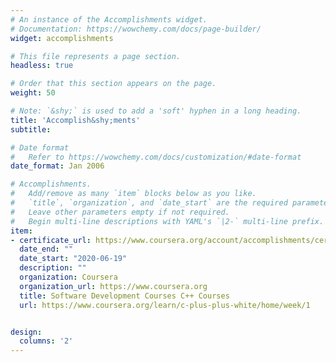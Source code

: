 ```yaml
---
# An instance of the Accomplishments widget.
# Documentation: https://wowchemy.com/docs/page-builder/
widget: accomplishments

# This file represents a page section.
headless: true

# Order that this section appears on the page.
weight: 50

# Note: `&shy;` is used to add a 'soft' hyphen in a long heading.
title: 'Accomplish&shy;ments'
subtitle:

# Date format
#   Refer to https://wowchemy.com/docs/customization/#date-format
date_format: Jan 2006

# Accomplishments.
#   Add/remove as many `item` blocks below as you like.
#   `title`, `organization`, and `date_start` are the required parameters.
#   Leave other parameters empty if not required.
#   Begin multi-line descriptions with YAML's `|2-` multi-line prefix.
item:
- certificate_url: https://www.coursera.org/account/accomplishments/certificate/ZWNXJJPCUSPK
  date_end: ""
  date_start: "2020-06-19"
  description: ""
  organization: Coursera
  organization_url: https://www.coursera.org
  title: Software Development Courses C++ Courses
  url: https://www.coursera.org/learn/c-plus-plus-white/home/week/1


design:
  columns: '2' 
---
```

